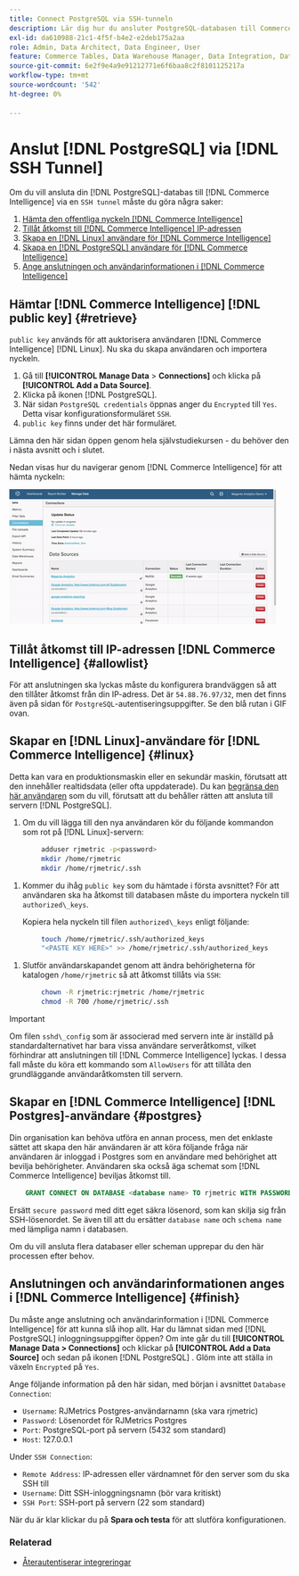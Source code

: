 ```yaml
---
title: Connect PostgreSQL via SSH-tunneln
description: Lär dig hur du ansluter PostgreSQL-databasen till Commerce Intelligence via en SSH-tunnel.
exl-id: da610988-21c1-4f5f-b4e2-e2deb175a2aa
role: Admin, Data Architect, Data Engineer, User
feature: Commerce Tables, Data Warehouse Manager, Data Integration, Data Import/Export, SQL Report Builder
source-git-commit: 6e2f9e4a9e91212771e6f6baa8c2f8101125217a
workflow-type: tm+mt
source-wordcount: '542'
ht-degree: 0%

---
```


# Anslut [!DNL PostgreSQL] via [!DNL SSH Tunnel]

Om du vill ansluta din [!DNL PostgreSQL]-databas till [!DNL Commerce Intelligence] via en `SSH tunnel` måste du göra några saker:

1. [Hämta den offentliga nyckeln  [!DNL Commerce Intelligence] ](#retrieve)
1. [Tillåt åtkomst till  [!DNL Commerce Intelligence] IP-adressen](#allowlist)
1. [Skapa en [!DNL Linux] användare för [!DNL Commerce Intelligence]](#linux)
1. [Skapa en [!DNL PostgreSQL] användare för [!DNL Commerce Intelligence]](#postgres)
1. [Ange anslutningen och användarinformationen i  [!DNL Commerce Intelligence]](#finish)

## Hämtar [!DNL Commerce Intelligence] [!DNL public key] {#retrieve}

`public key` används för att auktorisera användaren [!DNL Commerce Intelligence] [!DNL Linux]. Nu ska du skapa användaren och importera nyckeln.

1. Gå till **[!UICONTROL Manage Data** > **Connections]** och klicka på **[!UICONTROL Add a Data Source]**.
1. Klicka på ikonen [!DNL PostgreSQL].
1. När sidan `PostgreSQL credentials` öppnas anger du `Encrypted` till `Yes`. Detta visar konfigurationsformuläret `SSH`.
1. `public key` finns under det här formuläret.

Lämna den här sidan öppen genom hela självstudiekursen - du behöver den i nästa avsnitt och i slutet.

Nedan visas hur du navigerar genom [!DNL Commerce Intelligence] för att hämta nyckeln:

![Hämtar den offentliga nyckeln för RJMetrics](../../../assets/get-mbi-public-key.gif)

## Tillåt åtkomst till IP-adressen [!DNL Commerce Intelligence] {#allowlist}

För att anslutningen ska lyckas måste du konfigurera brandväggen så att den tillåter åtkomst från din IP-adress. Det är `54.88.76.97/32`, men det finns även på sidan för `PostgreSQL`-autentiseringsuppgifter. Se den blå rutan i GIF ovan.

## Skapar en [!DNL Linux]-användare för [!DNL Commerce Intelligence] {#linux}

Detta kan vara en produktionsmaskin eller en sekundär maskin, förutsatt att den innehåller realtidsdata (eller ofta uppdaterade). Du kan [begränsa den här användaren](../../../administrator/account-management/restrict-db-access.md) som du vill, förutsatt att du behåller rätten att ansluta till servern [!DNL PostgreSQL].

1. Om du vill lägga till den nya användaren kör du följande kommandon som rot på [!DNL Linux]-servern:

```bash
        adduser rjmetric -p<password>
        mkdir /home/rjmetric
        mkdir /home/rjmetric/.ssh
```

1. Kommer du ihåg `public key` som du hämtade i första avsnittet? För att användaren ska ha åtkomst till databasen måste du importera nyckeln till `authorized\_keys`.

   Kopiera hela nyckeln till filen `authorized\_keys` enligt följande:

```bash
        touch /home/rjmetric/.ssh/authorized_keys
        "<PASTE KEY HERE>" >> /home/rjmetric/.ssh/authorized_keys
```

1. Slutför användarskapandet genom att ändra behörigheterna för katalogen `/home/rjmetric` så att åtkomst tillåts via `SSH`:

```bash
        chown -R rjmetric:rjmetric /home/rjmetric
        chmod -R 700 /home/rjmetric/.ssh
```

>[!IMPORTANT]
>
>Om filen `sshd\_config` som är associerad med servern inte är inställd på standardalternativet har bara vissa användare serveråtkomst, vilket förhindrar att anslutningen till [!DNL Commerce Intelligence] lyckas. I dessa fall måste du köra ett kommando som `AllowUsers` för att tillåta den grundläggande användaråtkomsten till servern.

## Skapar en [!DNL Commerce Intelligence] [!DNL Postgres]-användare {#postgres}

Din organisation kan behöva utföra en annan process, men det enklaste sättet att skapa den här användaren är att köra följande fråga när användaren är inloggad i Postgres som en användare med behörighet att bevilja behörigheter. Användaren ska också äga schemat som [!DNL Commerce Intelligence] beviljas åtkomst till.

```sql
    GRANT CONNECT ON DATABASE <database name> TO rjmetric WITH PASSWORD <secure password>;GRANT USAGE ON SCHEMA <schema name> TO rjmetric;GRANT SELECT ON ALL TABLES IN SCHEMA <schema name> TO rjmetric;ALTER DEFAULT PRIVILEGES IN SCHEMA <schema name> GRANT SELECT ON TABLES TO rjmetric;
```

Ersätt `secure password` med ditt eget säkra lösenord, som kan skilja sig från SSH-lösenordet. Se även till att du ersätter `database name` och `schema name` med lämpliga namn i databasen.

Om du vill ansluta flera databaser eller scheman upprepar du den här processen efter behov.

## Anslutningen och användarinformationen anges i [!DNL Commerce Intelligence] {#finish}

Du måste ange anslutning och användarinformation i [!DNL Commerce Intelligence] för att kunna slå ihop allt. Har du lämnat sidan med [!DNL PostgreSQL] inloggningsuppgifter öppen? Om inte går du till **[!UICONTROL Manage Data > Connections]** och klickar på **[!UICONTROL Add a Data Source]** och sedan på ikonen [!DNL PostgreSQL] . Glöm inte att ställa in växeln `Encrypted` på `Yes`.

Ange följande information på den här sidan, med början i avsnittet `Database Connection`:

* `Username`: RJMetrics Postgres-användarnamn (ska vara rjmetric)
* `Password`: Lösenordet för RJMetrics Postgres
* `Port`: PostgreSQL-port på servern (5432 som standard)
* `Host`: 127.0.0.1

Under `SSH Connection`:

* `Remote Address`: IP-adressen eller värdnamnet för den server som du ska SSH till
* `Username`: Ditt SSH-inloggningsnamn (bör vara kritiskt)
* `SSH Port`: SSH-port på servern (22 som standard)

När du är klar klickar du på **Spara och testa** för att slutföra konfigurationen.

### Relaterad

* [Återautentiserar integreringar](https://experienceleague.adobe.com/docs/commerce-knowledge-base/kb/how-to/mbi-reauthenticating-integrations.html?lang=sv-SE)
